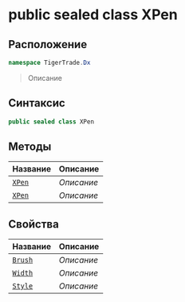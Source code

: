 
# public sealed class XPen
## Расположение
```csharp
namespace TigerTrade.Dx
```



> Описание

## Синтаксис
```csharp
public sealed class XPen
```


## Методы
| Название | Описание |
| --- | --- |
| [`XPen`](./XPen.cs/Методы/XPen.md) | *Описание* |
| [`XPen`](./XPen.cs/Методы/XPen.md) | *Описание* |

## Свойства
| Название | Описание |
| --- | --- |
| [`Brush`](./XPen.cs/Свойства/Brush.md) | *Описание* |
| [`Width`](./XPen.cs/Свойства/Width.md) | *Описание* |
| [`Style`](./XPen.cs/Свойства/Style.md) | *Описание* |



